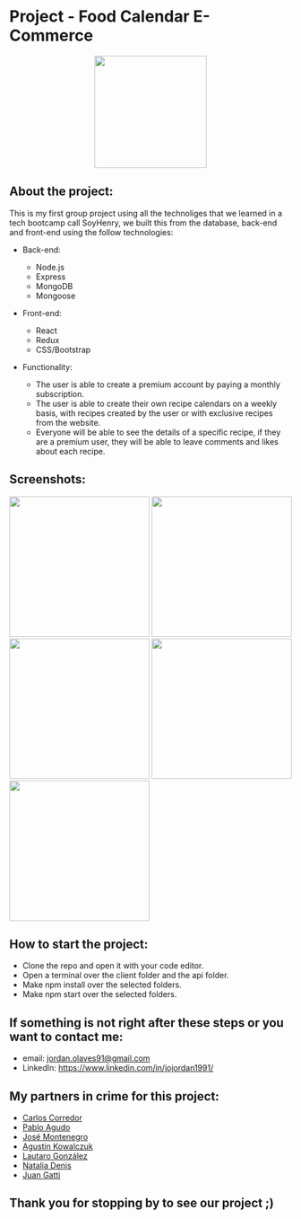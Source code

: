 # Project - Food Calendar E-Commerce

<p align="center">
  <img height="200" src="./client/src/Image/Logosinfondo.png" />
</p>

## About the project:

  This is my first group project using all the technoliges that we learned in a tech bootcamp call SoyHenry, we built this from the database, back-end and front-end
  using the follow technologies:
    
  - Back-end:
      - Node.js
      - Express
      - MongoDB
      - Mongoose
        
  - Front-end:
      - React
      - Redux
      - CSS/Bootstrap
        
  - Functionality:
      - The user is able to create a premium account by paying a monthly subscription.
      - The user is able to create their own recipe calendars on a weekly basis, with recipes created by the user or with exclusive recipes from the website.
      - Everyone will be able to see the details of a specific recipe, if they are a premium user, they will be able to leave comments and likes about each recipe.

## Screenshots:

   <img height="250em" src="https://user-images.githubusercontent.com/69560827/136665146-01e3be47-c7a4-4ca4-9e45-1579db09bb96.PNG"/>
   <img height="250em" src="https://user-images.githubusercontent.com/69560827/136665174-b74f0e0d-a556-43f3-b0f3-fcf0dfae98fb.PNG"/>
   <img height="250em" src="https://user-images.githubusercontent.com/69560827/136665198-7bb66484-a7b1-40a7-812c-f55b324cc4f9.PNG"/>
   <img height="250em" src="https://user-images.githubusercontent.com/69560827/136665220-bb4dc2c2-321d-46e9-bc41-7b2813888b3c.PNG"/>
   <img height="250em" src="https://user-images.githubusercontent.com/69560827/136665228-45565ad0-a421-4c44-adf9-48a7bb8e9ea8.PNG"/>

   
 ## How to start the project:
 
   - Clone the repo and open it with your code editor.
   - Open a terminal over the client folder and the api folder.
   - Make npm install over the selected folders.
   - Make npm start over the selected folders.

 ## If something is not right after these steps or you want to contact me:
 
   - email: jordan.olaves91@gmail.com
   - LinkedIn: https://www.linkedin.com/in/jojordan1991/

 ## My partners in crime for this project:
 
   - <a href="https://github.com/Carlos7979">Carlos Corredor</a>
   - <a href="https://github.com/PabloIVAgudo">Pablo Agudo</a>
   - <a href="https://github.com/Jose-G-Montenegro">José Montenegro</a>
   - <a href="https://github.com/AgustinKowalczuk">Agustin Kowalczuk</a>
   - <a href="https://github.com/Lautaro124">Lautaro González</a>
   - <a href="https://github.com/Natalia-Denis">Natalia Denis</a>
   - <a href="https://github.com/juangatti">Juan Gatti</a>

 ## Thank you for stopping by to see our project ;)

